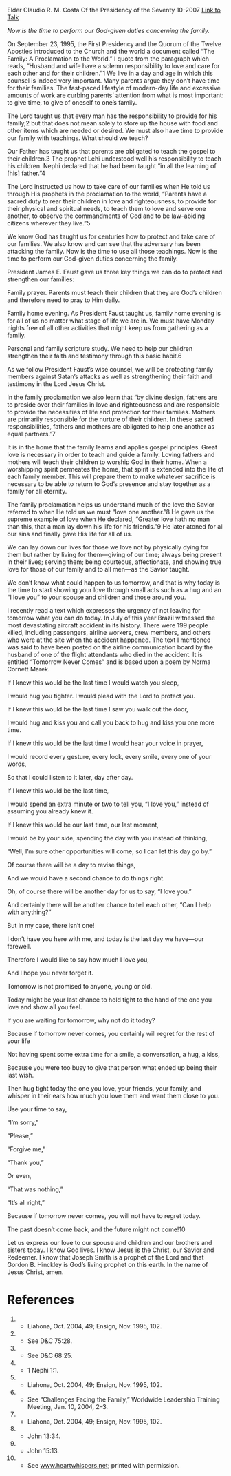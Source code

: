 Elder Claudio R. M. Costa
Of the Presidency of the Seventy
10-2007
[Link to Talk](https://www.churchofjesuschrist.org/study/general-conference/2007/10/don-t-leave-for-tomorrow-what-you-can-do-today?lang=eng)

_Now is the time to perform our God-given duties concerning the family._

On September 23, 1995, the First Presidency and the Quorum of the Twelve Apostles introduced to the Church and the world a document called “The Family: A Proclamation to the World.” I quote from the paragraph which reads, “Husband and wife have a solemn responsibility to love and care for each other and for their children.”1 We live in a day and age in which this counsel is indeed very important. Many parents argue they don’t have time for their families. The fast-paced lifestyle of modern-day life and excessive amounts of work are curbing parents’ attention from what is most important: to give time, to give of oneself to one’s family.

The Lord taught us that every man has the responsibility to provide for his family,2 but that does not mean solely to store up the house with food and other items which are needed or desired. We must also have time to provide our family with teachings. What should we teach?

Our Father has taught us that parents are obligated to teach the gospel to their children.3 The prophet Lehi understood well his responsibility to teach his children. Nephi declared that he had been taught “in all the learning of [his] father.”4

The Lord instructed us how to take care of our families when He told us through His prophets in the proclamation to the world, “Parents have a sacred duty to rear their children in love and righteousness, to provide for their physical and spiritual needs, to teach them to love and serve one another, to observe the commandments of God and to be law-abiding citizens wherever they live.”5

We know God has taught us for centuries how to protect and take care of our families. We also know and can see that the adversary has been attacking the family. Now is the time to use all those teachings. Now is the time to perform our God-given duties concerning the family.

President James E. Faust gave us three key things we can do to protect and strengthen our families:





Family prayer. Parents must teach their children that they are God’s children and therefore need to pray to Him daily.





Family home evening. As President Faust taught us, family home evening is for all of us no matter what stage of life we are in. We must have Monday nights free of all other activities that might keep us from gathering as a family.





Personal and family scripture study. We need to help our children strengthen their faith and testimony through this basic habit.6





As we follow President Faust’s wise counsel, we will be protecting family members against Satan’s attacks as well as strengthening their faith and testimony in the Lord Jesus Christ.

In the family proclamation we also learn that “by divine design, fathers are to preside over their families in love and righteousness and are responsible to provide the necessities of life and protection for their families. Mothers are primarily responsible for the nurture of their children. In these sacred responsibilities, fathers and mothers are obligated to help one another as equal partners.”7

It is in the home that the family learns and applies gospel principles. Great love is necessary in order to teach and guide a family. Loving fathers and mothers will teach their children to worship God in their home. When a worshipping spirit permeates the home, that spirit is extended into the life of each family member. This will prepare them to make whatever sacrifice is necessary to be able to return to God’s presence and stay together as a family for all eternity.

The family proclamation helps us understand much of the love the Savior referred to when He told us we must “love one another.”8 He gave us the supreme example of love when He declared, “Greater love hath no man than this, that a man lay down his life for his friends.”9 He later atoned for all our sins and finally gave His life for all of us.

We can lay down our lives for those we love not by physically dying for them but rather by living for them—giving of our time; always being present in their lives; serving them; being courteous, affectionate, and showing true love for those of our family and to all men—as the Savior taught.

We don’t know what could happen to us tomorrow, and that is why today is the time to start showing your love through small acts such as a hug and an “I love you” to your spouse and children and those around you.

I recently read a text which expresses the urgency of not leaving for tomorrow what you can do today. In July of this year Brazil witnessed the most devastating aircraft accident in its history. There were 199 people killed, including passengers, airline workers, crew members, and others who were at the site when the accident happened. The text I mentioned was said to have been posted on the airline communication board by the husband of one of the flight attendants who died in the accident. It is entitled “Tomorrow Never Comes” and is based upon a poem by Norma Cornett Marek.





If I knew this would be the last time I would watch you sleep,

I would hug you tighter. I would plead with the Lord to protect you.

If I knew this would be the last time I saw you walk out the door,

I would hug and kiss you and call you back to hug and kiss you one more time.

If I knew this would be the last time I would hear your voice in prayer,

I would record every gesture, every look, every smile, every one of your words,

So that I could listen to it later, day after day.

If I knew this would be the last time,

I would spend an extra minute or two to tell you, “I love you,” instead of assuming you already knew it.

If I knew this would be our last time, our last moment,

I would be by your side, spending the day with you instead of thinking,

“Well, I’m sure other opportunities will come, so I can let this day go by.”

Of course there will be a day to revise things,

And we would have a second chance to do things right.

Oh, of course there will be another day for us to say, “I love you.”

And certainly there will be another chance to tell each other, “Can I help with anything?”

But in my case, there isn’t one!

I don’t have you here with me, and today is the last day we have—our farewell.

Therefore I would like to say how much I love you,

And I hope you never forget it.

Tomorrow is not promised to anyone, young or old.

Today might be your last chance to hold tight to the hand of the one you love and show all you feel.

If you are waiting for tomorrow, why not do it today?

Because if tomorrow never comes, you certainly will regret for the rest of your life

Not having spent some extra time for a smile, a conversation, a hug, a kiss,

Because you were too busy to give that person what ended up being their last wish.

Then hug tight today the one you love, your friends, your family, and whisper in their ears how much you love them and want them close to you.

Use your time to say,

“I’m sorry,”

“Please,”

“Forgive me,”

“Thank you,”

Or even,

“That was nothing,”

“It’s all right,”

Because if tomorrow never comes, you will not have to regret today.

The past doesn’t come back, and the future might not come!10





Let us express our love to our spouse and children and our brothers and sisters today. I know God lives. I know Jesus is the Christ, our Savior and Redeemer. I know that Joseph Smith is a prophet of the Lord and that Gordon B. Hinckley is God’s living prophet on this earth. In the name of Jesus Christ, amen.

# References
1. - Liahona, Oct. 2004, 49; Ensign, Nov. 1995, 102.
2. - See D&C 75:28.
3. - See D&C 68:25.
4. - 1 Nephi 1:1.
5. - Liahona, Oct. 2004, 49; Ensign, Nov. 1995, 102.
6. - See “Challenges Facing the Family,” Worldwide Leadership Training Meeting, Jan. 10, 2004, 2–3.
7. - Liahona, Oct. 2004, 49; Ensign, Nov. 1995, 102.
8. - John 13:34.
9. - John 15:13.
10. - See www.heartwhispers.net; printed with permission.